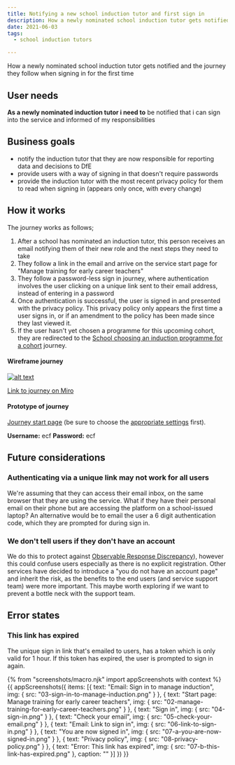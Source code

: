 ```yaml
---
title: Notifying a new school induction tutor and first sign in
description: How a newly nominated school induction tutor gets notified and the journey they follow when signing in for the first time
date: 2021-06-03
tags:
  - school induction tutors

---
```


How a newly nominated school induction tutor gets notified and the journey they follow when signing in for the first time


## User needs

**As a newly nominated induction tutor i need to**
be notified that i can sign into the service and informed of my responsibilities


## Business goals
* notify the induction tutor that they are now responsible for reporting data and decisions to DfE
* provide users with a way of signing in that doesn't require passwords
* provide the induction tutor with the most recent privacy policy for them to read when signing in (appears only once, with every change)


## How it works
The journey works as follows;
1. After a school has nominated an induction tutor, this person receives an email notifying them of their new role and the next steps they need to take
2. They follow a link in the email and arrive on the service start page for "Manage training for early career teachers"
3. They follow a password-less sign in journey, where authentication involves the user clicking on a unique link sent to their email address, instead of entering in a password
4. Once authentication is successful, the user is signed in and presented with the privacy policy. This privacy policy only appears the first time a user signs in, or if an amendment to the policy has been made since they last viewed it.
5. If the user hasn't yet chosen a programme for this upcoming cohort, they are redirected to the [School choosing an induction programme for a cohort](/manage-training/school-choosing-an-induction-programme/) journey.



#### Wireframe journey
[![alt text](/manage-training/notification-of-induction-tutor-and-first-sign-in/wire-flow.jpg)](/manage-training/notification-of-induction-tutor-and-first-sign-in/wire-flow.jpg)

[Link to journey on Miro](https://miro.com/app/board/o9J_ldVNkCY=/?moveToWidget=3074457355250705583&cot=14)

#### Prototype of journey
[Journey start page](https://dfe-ecf-register-partner.herokuapp.com/school-lead-notification-and-sign-in/notification-of-school-lead) (be sure to choose the [appropriate settings](https://dfe-ecf-register-partner.herokuapp.com/start-testing) first).

**Username:** ecf
**Password:** ecf



## Future considerations
### Authenticating via a unique link may not work for all users
We're assuming that they can access their email inbox, on the same browser that they are using the service. What if they have their personal email on their phone but are accessing the platform on a school-issued laptop? An alternative would be to email the user a 6 digit authentication code, which they are prompted for during sign in.
### We don't tell users if they don't have an account
We do this to protect against [Observable Response Discrepancy](https://cwe.mitre.org/data/definitions/204.html)), however this could confuse users especially as there is no explicit registration. Other services have decided to introduce a "you do not have an account page" and inherit the risk, as the benefits to the end users (and service support team) were more important. This maybe worth exploring if we want to prevent a bottle neck with the support team.


## Error states
### This link has expired
The unique sign in link that's emailed to users, has a token which is only valid for 1 hour. If this token has expired, the user is prompted to sign in again.

{% from "screenshots/macro.njk" import appScreenshots with context %}
{{ appScreenshots({
  items: [{
      text: "Email: Sign in to manage induction",
      img: { src: "03-sign-in-to-manage-induction.png" }
    }, {
      text: "Start page: Manage training for early career teachers",
      img: { src: "02-manage-training-for-early-career-teachers.png" }
    }, {
      text: "Sign in",
      img: { src: "04-sign-in.png" }
    }, {
      text: "Check your email",
      img: { src: "05-check-your-email.png" }
    }, {
      text: "Email: Link to sign in",
      img: { src: "06-link-to-sign-in.png" }
    }, {
      text: "You are now signed in",
      img: { src: "07-a-you-are-now-signed-in.png" }
    }, {
      text: "Privacy policy",
      img: { src: "08-privacy-policy.png" }
    }, {
      text: "Error: This link has expired",
      img: { src: "07-b-this-link-has-expired.png" },
      caption: ""
    }]
}) }}
